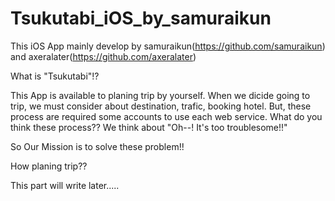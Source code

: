 # Tsukutabi_iOS_by_samuraikun
This iOS App mainly develop by samuraikun(https://github.com/samuraikun) and axeralater(https://github.com/axeralater)

What is "Tsukutabi"!?

 This App is available to planing trip by yourself.
 When we dicide going to trip, we must consider about destination, trafic, booking hotel.
 But, these process are required some accounts to use each web service.
 What do you think these process??
 We think about "Oh--! It's too troublesome!!"
 
 So Our Mission is to solve these problem!!

How planing trip??

 This part will write later.....
